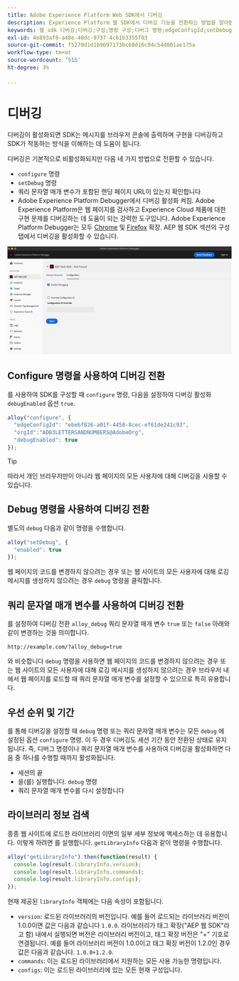 ```yaml
---
title: Adobe Experience Platform Web SDK에서 디버깅
description: Experience Platform 웹 SDK에서 디버깅 기능을 전환하는 방법을 알아봅니다.
keywords: 웹 sdk 디버깅;디버깅;구성;명령 구성;디버그 명령;edgeConfigId;setDebug;debugEnabled;debug;
exl-id: 4e893af8-a48e-48dc-9737-4c61b3355f03
source-git-commit: f5270d1d1b9697173bc60d16c94c54d001ae175a
workflow-type: tm+mt
source-wordcount: '515'
ht-degree: 3%

---
```


# 디버깅

디버깅이 활성화되면 SDK는 메시지를 브라우저 콘솔에 출력하며 구현을 디버깅하고 SDK가 작동하는 방식을 이해하는 데 도움이 됩니다.

디버깅은 기본적으로 비활성화되지만 다음 네 가지 방법으로 전환할 수 있습니다.

* `configure` 명령
* `setDebug` 명령
* 쿼리 문자열 매개 변수가 포함된 랜딩 페이지 URL이 있는지 확인합니다
* Adobe Experience Platform Debugger에서 디버깅 활성화 켜짐. Adobe Experience Platform은 웹 페이지를 검사하고 Experience Cloud 제품에 대한 구현 문제를 디버깅하는 데 도움이 되는 강력한 도구입니다. Adobe Experience Platform Debugger는 모두 [Chrome](https://chrome.google.com/webstore/detail/adobe-experience-platform/bfnnokhpnncpkdmbokanobigaccjkpob) 및 [Firefox](https://addons.mozilla.org/ko-KR/firefox/addon/adobe-experience-platform-dbg/) 확장. AEP 웹 SDK 섹션의 구성 탭에서 디버깅을 활성화할 수 있습니다.

![](../assets/enable-debugging.png)

## Configure 명령을 사용하여 디버깅 전환

를 사용하여 SDK를 구성할 때 `configure` 명령, 다음을 설정하여 디버깅 활성화 `debugEnabled` 옵션 `true`.

```javascript
alloy("configure", {
  "edgeConfigId": "ebebf826-a01f-4458-8cec-ef61de241c93",
  "orgId":"ADB3LETTERSANDNUMBERS@AdobeOrg",
  "debugEnabled": true
});
```

>[!TIP]
>
>따라서 개인 브라우저만이 아니라 웹 페이지의 모든 사용자에 대해 디버깅을 사용할 수 있습니다.

## Debug 명령을 사용하여 디버깅 전환

별도의 `debug` 다음과 같이 명령을 수행합니다.

```javascript
alloy("setDebug", {
  "enabled": true
});
```

웹 페이지의 코드를 변경하지 않으려는 경우 또는 웹 사이트의 모든 사용자에 대해 로깅 메시지를 생성하지 않으려는 경우 `debug` 명령을 클릭합니다.

## 쿼리 문자열 매개 변수를 사용하여 디버깅 전환

를 설정하여 디버깅 전환 `alloy_debug` 쿼리 문자열 매개 변수 `true` 또는 `false` 아래와 같이 변경하는 것을 의미합니다.

```HTTP
http://example.com/?alloy_debug=true
```

와 비슷합니다 `debug` 명령을 사용하면 웹 페이지의 코드를 변경하지 않으려는 경우 또는 웹 사이트의 모든 사용자에 대해 로깅 메시지를 생성하지 않으려는 경우 브라우저 내에서 웹 페이지를 로드할 때 쿼리 문자열 매개 변수를 설정할 수 있으므로 특히 유용합니다.

## 우선 순위 및 기간

를 통해 디버깅을 설정할 때 `debug` 명령 또는 쿼리 문자열 매개 변수는 모든 `debug` 에 설정된 옵션 `configure` 명령. 이 두 경우 디버깅도 세션 기간 동안 전환된 상태로 유지됩니다. 즉, 디버그 명령이나 쿼리 문자열 매개 변수를 사용하여 디버깅을 활성화하면 다음 중 하나를 수행할 때까지 활성화됩니다.

* 세션의 끝
* 을(를) 실행합니다. `debug` 명령
* 쿼리 문자열 매개 변수를 다시 설정합니다

## 라이브러리 정보 검색

종종 웹 사이트에 로드한 라이브러리 이면의 일부 세부 정보에 액세스하는 데 유용합니다. 이렇게 하려면 를 실행합니다. `getLibraryInfo` 다음과 같이 명령을 수행합니다.

```js
alloy("getLibraryInfo").then(function(result) {
  console.log(result.libraryInfo.version);
  console.log(result.libraryInfo.commands);
  console.log(result.libraryInfo.configs);
});
```

현재 제공된 `libraryInfo` 객체에는 다음 속성이 포함됩니다.

* `version`: 로드된 라이브러리의 버전입니다. 예를 들어 로드되는 라이브러리 버전이 1.0.0이면 값은 다음과 같습니다 `1.0.0`. 라이브러리가 태그 확장(&quot;AEP 웹 SDK&quot;라고 함) 내에서 실행되면 버전은 라이브러리 버전이고, 태그 확장 버전은 &quot;+&quot; 기호로 연결됩니다. 예를 들어 라이브러리 버전이 1.0.0이고 태그 확장 버전이 1.2.0인 경우 값은 다음과 같습니다. `1.0.0+1.2.0`.
* `commands`: 이는 로드된 라이브러리에서 지원하는 모든 사용 가능한 명령입니다.
* `configs`: 이는 로드된 라이브러리에 있는 모든 현재 구성입니다.
